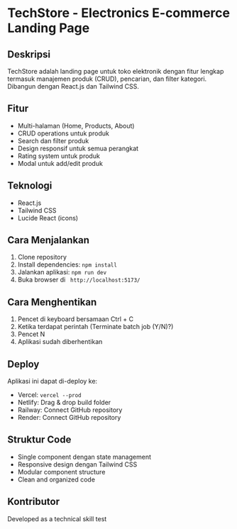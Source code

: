 # TechStore - Electronics E-commerce Landing Page

## Deskripsi
TechStore adalah landing page untuk toko elektronik dengan fitur lengkap termasuk manajemen produk (CRUD), pencarian, dan filter kategori. Dibangun dengan React.js dan Tailwind CSS.

## Fitur
- Multi-halaman (Home, Products, About)
- CRUD operations untuk produk
- Search dan filter produk
- Design responsif untuk semua perangkat
- Rating system untuk produk
- Modal untuk add/edit produk

## Teknologi
- React.js
- Tailwind CSS
- Lucide React (icons)

## Cara Menjalankan
1. Clone repository
2. Install dependencies: `npm install`
3. Jalankan aplikasi: `npm run dev`
4. Buka browser di ` http://localhost:5173/`

## Cara Menghentikan
1. Pencet di keyboard bersamaan Ctrl + C
2. Ketika terdapat perintah (Terminate batch job (Y/N)?)
3. Pencet N
4. Aplikasi sudah diberhentikan

## Deploy
Aplikasi ini dapat di-deploy ke:
- Vercel: `vercel --prod`
- Netlify: Drag & drop build folder
- Railway: Connect GitHub repository
- Render: Connect GitHub repository

## Struktur Code
- Single component dengan state management
- Responsive design dengan Tailwind CSS
- Modular component structure
- Clean and organized code

## Kontributor
Developed as a technical skill test